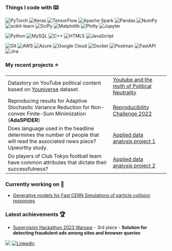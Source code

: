 ### Things I code with :keyboard:
  ![PyTorch](https://img.shields.io/badge/PyTorch-%23EE4C2C.svg?style=for-the-badge&logo=PyTorch&logoColor=white)
  ![Keras](https://img.shields.io/badge/Keras-%23D00000.svg?style=for-the-badge&logo=Keras&logoColor=white)
  ![TensorFlow](https://img.shields.io/badge/TensorFlow-%23FF6F00.svg?style=for-the-badge&logo=TensorFlow&logoColor=white)
  ![Apache Spark](https://img.shields.io/badge/Apache%20Spark-FDEE21?style=for-the-badge&logo=apachespark&logoColor=black&color=orange)
  ![Pandas](https://img.shields.io/badge/pandas-%23150458.svg?style=for-the-badge&logo=pandas&logoColor=white)
  ![NumPy](https://img.shields.io/badge/numpy-%23013243.svg?style=for-the-badge&logo=numpy&logoColor=white)
  ![scikit-learn](https://img.shields.io/static/v1?style=for-the-badge&message=scikit-learn&color=222222&logo=scikit-learn&logoColor=F7931E&label=)
  ![SciPy](https://img.shields.io/badge/SciPy-%230C55A5.svg?style=for-the-badge&logo=scipy&logoColor=%white)
  ![Matplotlib](https://img.shields.io/badge/Matplotlib-%23ffffff.svg?style=for-the-badge&logo=Matplotlib&logoColor=black)
  ![Plotly](https://img.shields.io/badge/Plotly-%233F4F75.svg?style=for-the-badge&logo=plotly&logoColor=white)
  ![Jupyter](https://img.shields.io/static/v1?style=for-the-badge&message=Jupyter&color=F37626&logo=Jupyter&logoColor=FFFFFF&label=)
  
  ![Python](https://img.shields.io/badge/python-3670A0?style=for-the-badge&logo=python&logoColor=ffdd54)
  ![MySQL](https://img.shields.io/badge/mysql-%2300f.svg?style=for-the-badge&logo=mysql&logoColor=white)
  ![C++](https://img.shields.io/badge/c++-%2300599C.svg?style=for-the-badge&logo=c%2B%2B&logoColor=white)
  ![HTML5](https://img.shields.io/badge/html5-%23E34F26.svg?style=for-the-badge&logo=html5&logoColor=white)
  ![JavaScript](https://img.shields.io/badge/javascript-%23323330.svg?style=for-the-badge&logo=javascript&logoColor=%23F7DF1E)
  
  ![Git](https://img.shields.io/badge/git-%23F05033.svg?style=for-the-badge&logo=git&logoColor=white)
  ![AWS](https://img.shields.io/badge/AWS-%23FF9900.svg?style=for-the-badge&logo=amazon-aws&logoColor=white)
  ![Azure](https://img.shields.io/badge/azure-%230072C6.svg?style=for-the-badge&logo=microsoftazure&logoColor=white)
  ![Google Cloud](https://img.shields.io/badge/GoogleCloud-%234285F4.svg?style=for-the-badge&logo=google-cloud&logoColor=white)
  ![Docker](https://img.shields.io/badge/docker-%230db7ed.svg?style=for-the-badge&logo=docker&logoColor=white)
  ![Postman](https://img.shields.io/badge/Postman-FF6C37?style=for-the-badge&logo=postman&logoColor=white)
  ![FastAPI](https://img.shields.io/badge/FastAPI-005571?style=for-the-badge&logo=fastapi)
  ![Jira](https://img.shields.io/badge/jira-%230A0FFF.svg?style=for-the-badge&logo=jira&logoColor=white)

### My recent projects ⭐

<table>
  <tr>
    <td>Datastory on YouTube political content based on <a href="https://github.com/epfl-dlab/YouNiverse" target="_blank">Youniverse</a> dataset.</td>
    <td><a href="https://outliersprojects.github.io" target="_blank">Youtube and the myth of Political Neutrality</a>
  </tr>
  
  <tr>
    <td>Reproducing results for Adaptive Stochastic Variance Reduction for Non-convex Finite-Sum Minimization (<b>AdaSPIDER</b>)</td>
    <td><a href="adaptive_stochastic_variance.pdf" target="_blank">Reproducibility Challenge 2022</a>
  </tr>
  
  <tr>
    <td>Does language used in the headline determines the number of people that will read the associated news piece? Upworthy study.</td>
    <td><a href="https://github.com/patrick-bedkowski/Applied-Data-Analysis/tree/main/article%20headlines%20upworthy%20study" target="_blank">Applied data analysis project 1</a>
  </tr>
  
  <tr>
    <td>Do players of Club Tokyo football team have common attributes that dictate their successfulness?</td>
    <td><a href="https://github.com/patrick-bedkowski/Applied-Data-Analysis/tree/main/Club%20Tokyo%20football%20team%20analysis" target="_blank">Applied data analysis project 2</a>
  </tr>
</table>

### Currently working on 🔬
* <a href="https://github.com/patrick-bedkowski/Generative-Models-for-CERN-Fast-Simulations" target="_blank">Generative models for Fast CERN Simulations of particle collision responses</a>

### Latest achievements 🏆
* <a href="https://www.linkedin.com/posts/rokwojtek_fakejobhunter-adsdetect-uknf-activity-7066403449067712513-Ngvo?utm_source=share&utm_medium=member_desktop" target="_blank">Supervision Hackathon 2023 Warsaw</a> - 3rd place - **Solution for detecting fraudulent ads among sites and browser queries**

![](https://komarev.com/ghpvc/?username=patrick-bedkowski)
[![Linkedln](https://img.shields.io/badge/LinkedIn-0077B5?style=flat-square&logo=linkedin&logoColor=white)](https://www.linkedin.com/in/patryk-bedkowski/)
